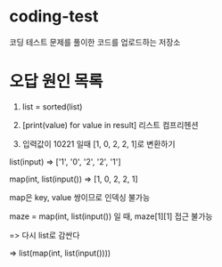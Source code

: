 # coding-test
코딩 테스트 문제를 풀이한 코드를 업로드하는 저장소

# 오답 원인 목록
1. list = sorted(list)

2. [print(value) for value in result] 리스트 컴프리헨션

3. 입력값이 10221 일때 [1, 0, 2, 2, 1]로 변환하기

list(input) => ['1', '0', '2', '2', '1']

map(int, list(input()) => [1, 0, 2, 2, 1]

map은 key, value 쌍이므로 인덱싱 불가능

maze = map(int, list(input()) 일 때, maze[1][1] 접근 불가능

=> 다시 list로 감싼다

=> list(map(int, list(input())))
